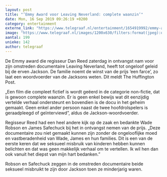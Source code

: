 ```yaml
---
layout: post
title: "’Emmy Award voor Leaving Neverland: complete waanzin’"
date: Mon, 16 Sep 2019 09:26:19 +0200
category: entertainment
externe_link: "https://www.telegraaf.nl/entertainment/1654919992/emmy-award-voor-leaving-neverland-complete-waanzin"
image: "https://www.telegraaf.nl/images/1200x630/filters:format(jpeg):quality(80)/cdn-kiosk-api.telegraaf.nl/46dc2ce4-d853-11e9-bcd0-0255c322e81b.jpg"
aantal: 199
unieke: 142
author: telegraaf
---
```


<p class="intro">De Emmy award die regisseur Dan Reed zaterdag in ontvangst nam voor zijn omstreden documentaire Leaving Neverland, heeft tot ongeloof geleid bij de erven Jackson. De familie noemt de winst van de prijs ’een farce’, zo laat een woordvoerder van de Jacksons weten. Dit meldt The Huffington Post.</p> <p>„Een film die compleet fictief is wordt geëerd in de categorie non-fictie, dat is gewoon complete waanzin. Er is geen enkel bewijs wat dit eenzijdig vertelde verhaal ondersteunt en bovendien is de docu in het geheim gemaakt. Geen enkel ander persoon naast de twee hoofdrolspelers is geraadpleegd of geïnterviewd”, aldus de Jackson-woordvoerder.</p><p>Regisseur Reed had een heel andere kijk op de zaak en bedankte Wade Robson en James Safechuck bij het in ontvangst nemen van de prijs. „Deze documentaire zou niet gemaakt kunnen zijn zonder de ongelooflijke moed en vastberadenheid van Wade, James en hun families. Dit is een van de eerste keren dat we seksueel misbruik van kinderen hebben kunnen belichten en dat was geen makkelijk verhaal om te vertellen. Ik wil hen dan ook vanuit het diepst van mijn hart bedanken.”</p><p>Robson en Safechuck zeggen in de omstreden documentaire beide seksueel misbruikt te zijn door Jackson toen ze minderjarig waren.</p>
